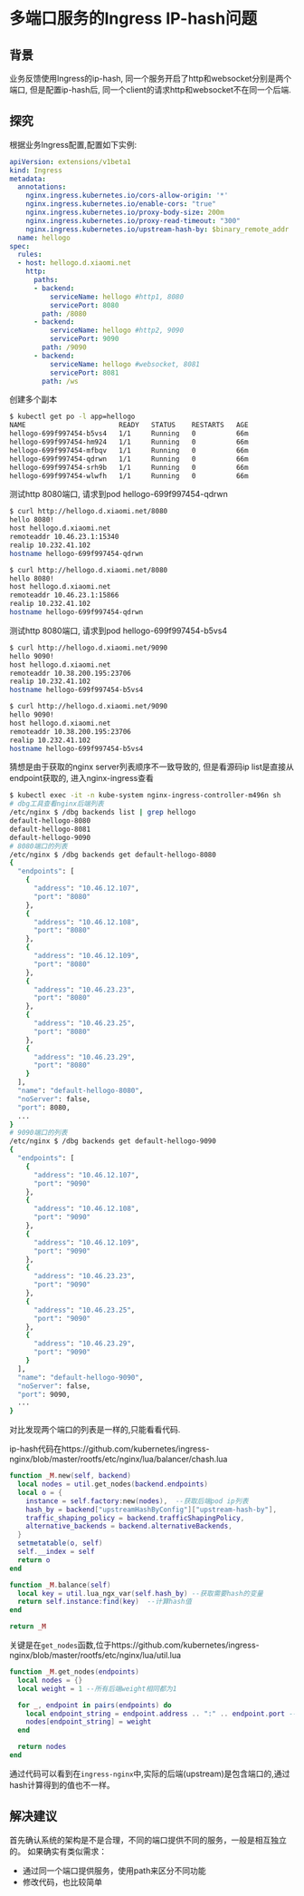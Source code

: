# 多端口服务的Ingress IP-hash问题


## 背景
业务反馈使用Ingress的ip-hash, 同一个服务开启了http和websocket分别是两个端口, 但是配置ip-hash后, 同一个client的请求http和websocket不在同一个后端.

## 探究

根据业务Ingress配置,配置如下实例:
```yaml
apiVersion: extensions/v1beta1
kind: Ingress
metadata:
  annotations:
    nginx.ingress.kubernetes.io/cors-allow-origin: '*'
    nginx.ingress.kubernetes.io/enable-cors: "true"
    nginx.ingress.kubernetes.io/proxy-body-size: 200m
    nginx.ingress.kubernetes.io/proxy-read-timeout: "300"
    nginx.ingress.kubernetes.io/upstream-hash-by: $binary_remote_addr
  name: hellogo
spec:
  rules:
  - host: hellogo.d.xiaomi.net
    http:
      paths:
      - backend:
          serviceName: hellogo #http1, 8080
          servicePort: 8080
        path: /8080
      - backend:
          serviceName: hellogo #http2, 9090
          servicePort: 9090
        path: /9090
      - backend:
          serviceName: hellogo #websocket, 8081
          servicePort: 8081
        path: /ws
```
创建多个副本
```bash
$ kubectl get po -l app=hellogo
NAME                       READY   STATUS    RESTARTS   AGE
hellogo-699f997454-b5vs4   1/1     Running   0          66m
hellogo-699f997454-hm924   1/1     Running   0          66m
hellogo-699f997454-mfbqv   1/1     Running   0          66m
hellogo-699f997454-qdrwn   1/1     Running   0          66m
hellogo-699f997454-srh9b   1/1     Running   0          66m
hellogo-699f997454-wlwfh   1/1     Running   0          66m
```

测试http 8080端口, 请求到pod hellogo-699f997454-qdrwn
```bash
$ curl http://hellogo.d.xiaomi.net/8080
hello 8080!
host hellogo.d.xiaomi.net
remoteaddr 10.46.23.1:15340
realip 10.232.41.102
hostname hellogo-699f997454-qdrwn 

$ curl http://hellogo.d.xiaomi.net/8080
hello 8080!
host hellogo.d.xiaomi.net
remoteaddr 10.46.23.1:15866
realip 10.232.41.102
hostname hellogo-699f997454-qdrwn
```

测试http 8080端口, 请求到pod hellogo-699f997454-b5vs4
```bash
$ curl http://hellogo.d.xiaomi.net/9090
hello 9090!
host hellogo.d.xiaomi.net
remoteaddr 10.38.200.195:23706
realip 10.232.41.102
hostname hellogo-699f997454-b5vs4

$ curl http://hellogo.d.xiaomi.net/9090
hello 9090!
host hellogo.d.xiaomi.net
remoteaddr 10.38.200.195:23706
realip 10.232.41.102
hostname hellogo-699f997454-b5vs4
```

猜想是由于获取的nginx server列表顺序不一致导致的, 但是看源码ip list是直接从endpoint获取的, 进入nginx-ingress查看
```bash
$ kubectl exec -it -n kube-system nginx-ingress-controller-m496n sh
# dbg工具查看nginx后端列表
/etc/nginx $ /dbg backends list | grep hellogo
default-hellogo-8080
default-hellogo-8081
default-hellogo-9090
# 8080端口的列表
/etc/nginx $ /dbg backends get default-hellogo-8080
{
  "endpoints": [
    {
      "address": "10.46.12.107",
      "port": "8080"
    },
    {
      "address": "10.46.12.108",
      "port": "8080"
    },
    {
      "address": "10.46.12.109",
      "port": "8080"
    },
    {
      "address": "10.46.23.23",
      "port": "8080"
    },
    {
      "address": "10.46.23.25",
      "port": "8080"
    },
    {
      "address": "10.46.23.29",
      "port": "8080"
    }
  ],
  "name": "default-hellogo-8080",
  "noServer": false,
  "port": 8080,
  ...
}
# 9090端口的列表
/etc/nginx $ /dbg backends get default-hellogo-9090
{
  "endpoints": [
    {
      "address": "10.46.12.107",
      "port": "9090"
    },
    {
      "address": "10.46.12.108",
      "port": "9090"
    },
    {
      "address": "10.46.12.109",
      "port": "9090"
    },
    {
      "address": "10.46.23.23",
      "port": "9090"
    },
    {
      "address": "10.46.23.25",
      "port": "9090"
    },
    {
      "address": "10.46.23.29",
      "port": "9090"
    }
  ],
  "name": "default-hellogo-9090",
  "noServer": false,
  "port": 9090,
  ...
}
```

对比发现两个端口的列表是一样的,只能看看代码.

ip-hash代码在https://github.com/kubernetes/ingress-nginx/blob/master/rootfs/etc/nginx/lua/balancer/chash.lua
```lua
function _M.new(self, backend)
  local nodes = util.get_nodes(backend.endpoints)
  local o = {
    instance = self.factory:new(nodes),  --获取后端pod ip列表
    hash_by = backend["upstreamHashByConfig"]["upstream-hash-by"],
    traffic_shaping_policy = backend.trafficShapingPolicy,
    alternative_backends = backend.alternativeBackends,
  }
  setmetatable(o, self)
  self.__index = self
  return o
end

function _M.balance(self)
  local key = util.lua_ngx_var(self.hash_by) --获取需要hash的变量
  return self.instance:find(key)  --计算hash值
end

return _M
```

关键是在`get_nodes`函数,位于https://github.com/kubernetes/ingress-nginx/blob/master/rootfs/etc/nginx/lua/util.lua
```lua
function _M.get_nodes(endpoints)
  local nodes = {}
  local weight = 1 --所有后端weight相同都为1

  for _, endpoint in pairs(endpoints) do
    local endpoint_string = endpoint.address .. ":" .. endpoint.port --endpoint为ip+port
    nodes[endpoint_string] = weight
  end

  return nodes
end
```

通过代码可以看到在`ingress-nginx`中,实际的后端(upstream)是包含端口的,通过hash计算得到的值也不一样。

## 解决建议

首先确认系统的架构是不是合理，不同的端口提供不同的服务，一般是相互独立的。
如果确实有类似需求：
- 通过同一个端口提供服务，使用path来区分不同功能
- 修改代码，也比较简单

